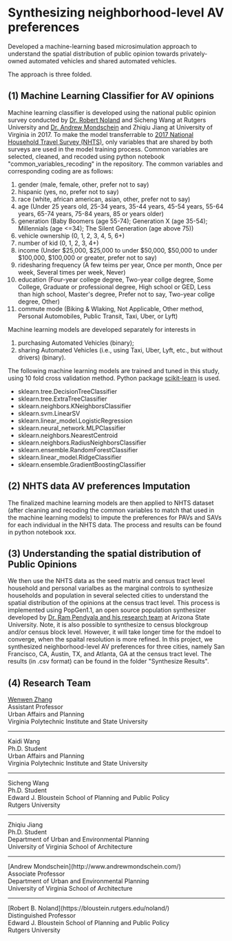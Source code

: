 # Synthesizing neighborhood-level AV preferences
Developed a machine-learning based microsimulation approach to understand the spatial distribution of public opinion towards privately-owned automated vehicles and shared automated vehicles. 

The approach is three folded. 

## (1) Machine Learning Classifier for AV opinions
Machine learning classifier is developed using the national public opinion survey conducted by [Dr. Robert Noland](https://bloustein.rutgers.edu/noland/) and Sicheng Wang at Rutgers University and [Dr. Andrew Mondschein](https://www.arch.virginia.edu/people/andrew-mondschein) and Zhiqiu Jiang at University of Virginia in 2017. To make the model transferrable to [2017 National Household Travel Survey (NHTS)](https://nhts.ornl.gov/), only variables that are shared by both surveys are used in the model training process. Common variables are selected, cleaned, and recoded using python notebook "common_variables_recoding" in the repository. The common variables and corresponding coding are as follows:

1. gender (male, female, other, prefer not to say)
2. hispanic (yes, no, prefer not to say)
3. race (white, african american, asian, other, prefer not to say)
4. age (Under 25 years old, 25-34 years, 35-44 years, 45-54 years, 55-64 years, 65-74 years, 75-84 years, 85 or years older)
5. generation (Baby Boomers (age 55-74); Generation X (age 35-54); Millennials (age <=34); The Silent Generation (age above 75))
6. vehicle ownership (0, 1, 2, 3, 4, 5, 6+)
7. number of kid (0, 1, 2, 3, 4+)
8. income (Under $25,000, $25,000 to under $50,000, $50,000 to under $100,000, $100,000 or greater, prefer not to say)
9. ridesharing frequency (A few teims per year, Once per month, Once per week, Several times per week, Never)
10. education (Four-year college degree, Two-year collge degree, Some College, Graduate or professional degree, High school or GED, Less than high school, Master's degree, Prefer not to say, Two-year collge degree, Other)
11. commute mode (Biking & Wlaking, Not Applicable, Other method, Personal Automobiles, Public Transit, Taxi, Uber, or Lyft)

Machine learning models are developed separately for interests in 

1. purchasing Automated Vehicles (binary);
2. sharing Automated Vehicles (i.e., using Taxi, Uber, Lyft, etc., but without drivers) (binary). 

The following machine learning models are trained and tuned in this study, using 10 fold cross validation method. Python package [scikit-learn](https://scikit-learn.org/stable/) is used.  

* sklearn.tree.DecisionTreeClassifier
* sklearn.tree.ExtraTreeClassifier
* sklearn.neighbors.KNeighborsClassifier
* sklearn.svm.LinearSV
* sklearn.linear_model.LogisticRegression
* sklearn.neural_network.MLPClassifier
* sklearn.neighbors.NearestCentroid
* sklearn.neighbors.RadiusNeighborsClassifier
* sklearn.ensemble.RandomForestClassifier
* sklearn.linear_model.RidgeClassifier
* sklearn.ensemble.GradientBoostingClassifier

## (2) NHTS data AV preferences Imputation
The finalized machine learning models are then applied to NHTS dataset (after cleaning and recoding the common variables to match that used in the machine learning models) to impute the preferences for PAVs and SAVs for each individual in the NHTS data. The process and results can be found in python notebook xxx.
  
## (3) Understanding the spatial distribution of Public Opinions
We then use the NHTS data as the seed matrix and census tract level household and personal varialbes as the marginal controls to synthesize households and population in several selected cities to understand the spatial distribution of the opinions at the census tract level. This process is implemented using PopGen1.1, an open source population synthesizer developed by [Dr. Ram Pendyala and his research team](https://www.mobilityanalytics.org/popgen.html) at Arizona State University. Note, it is also possible to synthesize to census blockgroup and/or census block level. However, it will take longer time for the mdoel to converge, when the spaital resolution is more refined. In this project, we synthesized neighborhood-level AV preferences for three cities, namely San Francisco, CA, Austin, TX, and Atlanta, GA at the census tract level. The results (in .csv format) can be found in the folder "Synthesize Results". 

## (4) Research Team
[Wenwen Zhang](https://wenwenz.com/)<br>
Assistant Professor<br>
Urban Affairs and Planning<br>
Virginia Polytechnic Institute and State University<br>
<hr>
Kaidi Wang<br>
Ph.D. Student<br>
Urban Affairs and Planning<br>
Virginia Polytechnic Institute and State University<br>
<hr>
Sicheng Wang<br>
Ph.D. Student<br>
Edward J. Bloustein School of Planning and Public Policy<br>
Rutgers University<br>
<hr>
Zhiqiu Jiang<br>
Ph.D. Student<br>
Department of Urban and Environmental Planning<br>
University of Virginia School of Architecture<br>
<hr>
[Andrew Mondschein](http://www.andrewmondschein.com/)<br>
Associate Professor<br>
Department of Urban and Environmental Planning<br>
University of Virginia School of Architecture<br>
<hr>
[Robert B. Noland](https://bloustein.rutgers.edu/noland/)<br>
Distinguished Professor<br>
Edward J. Bloustein School of Planning and Public Policy<br>
Rutgers University<br>




